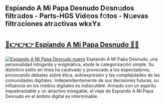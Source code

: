## Espiando A Mi Papa Desnudo D𝚎sn𝚞dos filtr𝚊dos - Parts-HGS Vid𝚎os f𝚘tos - N𝚞evas filtr𝚊ciones atr𝚊ctivas wkxYx

# <h2><a href="http://mb9eag.tromn.icu/?c=Espiando+A+Mi+Papa+Desnudo">🔗👉👉👉 Espiando A Mi Papa Desnudo 🔗🔗</a></h2>

[![Espiando A Mi Papa Desnudo nuevo](https://i.imgur.com/pEAQMta.gif)](http://mb9eag.tromn.icu/?c=Espiando+A+Mi+Papa+Desnudo)
Espiando A Mi Papa Desnudo, una personalidad intrigante y enigmática, elude la categorización simple. Su distintivo estilo en línea ha cautivado y provocado a los espectadores, provocando debates sobre ética, autoexpresión y las complejidades de las comunidades digitales. Independientemente de sus decisiones futuras, su influencia en los medios digitales es indiscutible. Armado con un espíritu inquebrantable y un atractivo innegable, el viaje de Espiando A Mi Papa Desnudo en el ámbito digital es interminable.

